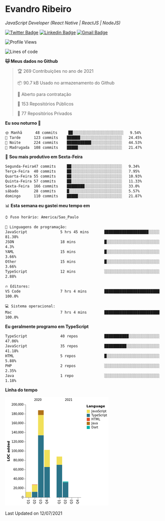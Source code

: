# Evandro **Ribeiro**

*JavaScript Developer (React Native | ReactJS | NodeJS)*

[![Twitter Badge](https://img.shields.io/badge/-@ribeiroevandro-201B2D?style=flat-square&labelColor=201B2D&logo=twitter&logoColor=white&link=https://twitter.com/ribeiroevandro)](https://twitter.com/ribeiroevandro) 
[![Linkedin Badge](https://img.shields.io/badge/-Evandro%20Ribeiro-201B2D?style=flat-square&logo=Linkedin&logoColor=white&link=https://www.linkedin.com/in/ribeiroevandro)](https://www.linkedin.com/in/ribeiroevandro) 
[![Gmail Badge](https://img.shields.io/badge/-oi@ribeiroevandro.com.br-201B2D?style=flat-square&logo=Gmail&logoColor=white&link=mailto:oi@ribeiroevandro.com.br)](mailto:oi@ribeiroevandro.com.br)


<!--START_SECTION:waka-->
![Profile Views](http://img.shields.io/badge/Visualizac%C3%B5es%20do%20perfil-1-blue)

![Lines of code](https://img.shields.io/badge/Desde%20o%20Hello%20World%20eu%20escrevi-451287%20linhas%20de%20c%C3%B3digo-blue)

**🐱 Meus dados no Github** 

> 🏆 269 Contribuições no ano de 2021
 > 
> 📦 90.7 kB Usado no armazenamento do Github 
 > 
> 💼 Aberto para contratação
 > 
> 📜 153 Repositórios Públicos 
 > 
> 🔑 77 Repositórios Privados  
 > 
**Eu sou noturno 🦉** 

```text
🌞 Manhã      48 commits     ██░░░░░░░░░░░░░░░░░░░░░░░   9.54% 
🌆 Tarde      123 commits    ██████░░░░░░░░░░░░░░░░░░░   24.45% 
🌃 Noite      224 commits    ███████████░░░░░░░░░░░░░░   44.53% 
🌙 Madrugada  108 commits    █████░░░░░░░░░░░░░░░░░░░░   21.47%

```
📅 **Sou mais produtivo em Sexta-Feira** 

```text
Segunda-Feira47 commits     ██░░░░░░░░░░░░░░░░░░░░░░░   9.34% 
Terça-Feira  40 commits     ██░░░░░░░░░░░░░░░░░░░░░░░   7.95% 
Quarta-Feira 55 commits     ██░░░░░░░░░░░░░░░░░░░░░░░   10.93% 
Quinta-Feira 57 commits     ██░░░░░░░░░░░░░░░░░░░░░░░   11.33% 
Sexta-Feira  166 commits    ████████░░░░░░░░░░░░░░░░░   33.0% 
sábado       28 commits     █░░░░░░░░░░░░░░░░░░░░░░░░   5.57% 
domingo      110 commits    █████░░░░░░░░░░░░░░░░░░░░   21.87%

```


📊 **Esta semana eu gastei meu tempo em** 

```text
⌚︎ Fuso horário: America/Sao_Paulo

💬 Linguagens de programação: 
JavaScript               5 hrs 45 mins       ████████████████████░░░░░   81.38% 
JSON                     18 mins             █░░░░░░░░░░░░░░░░░░░░░░░░   4.3% 
YAML                     15 mins             █░░░░░░░░░░░░░░░░░░░░░░░░   3.66% 
Other                    15 mins             █░░░░░░░░░░░░░░░░░░░░░░░░   3.66% 
TypeScript               12 mins             ░░░░░░░░░░░░░░░░░░░░░░░░░   2.88%

🔥 Editores: 
VS Code                  7 hrs 4 mins        █████████████████████████   100.0%

💻 Sistema operacional: 
Mac                      7 hrs 4 mins        █████████████████████████   100.0%

```

**Eu geralmente programo em TypeScript** 

```text
TypeScript               40 repos            ███████████░░░░░░░░░░░░░░   47.06% 
JavaScript               35 repos            ██████████░░░░░░░░░░░░░░░   41.18% 
HTML                     5 repos             █░░░░░░░░░░░░░░░░░░░░░░░░   5.88% 
PHP                      2 repos             ░░░░░░░░░░░░░░░░░░░░░░░░░   2.35% 
Java                     1 repo              ░░░░░░░░░░░░░░░░░░░░░░░░░   1.18%

```


**Linha do tempo**

![Chart not found](https://raw.githubusercontent.com/ribeiroevandro/ribeiroevandro/master/charts/bar_graph.png) 


 Last Updated on 12/07/2021
<!--END_SECTION:waka-->

